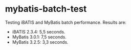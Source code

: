 mybatis-batch-test
==================

Testing iBATIS and MyBatis batch performance. Results are:

- iBATIS 2.3.4: 5,5 seconds.
- MyBatis 3.0.1: 7,5 seconds.
- MyBatis 3.2.5: 3,3 seconds.
